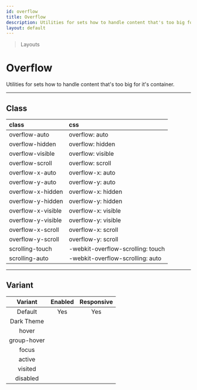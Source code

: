 ```yaml
---
id: overflow
title: Overflow
description: Utilities for sets how to handle content that's too big for it's container.
layout: default
---
```


> Layouts

# Overflow

Utilities for sets how to handle content that's too big for it's container.

---

## Class

| <span class="px-3 py-1 text-white dark:text-charcoal-100 bg-charcoal-100 dark:bg-gray-600 rounded-full">class</span> | <span class="px-3 py-1 text-white dark:text-charcoal-100 bg-charcoal-100 dark:bg-gray-600 rounded-full">css</span> |
|:--|:--|
| overflow-auto | overflow: auto |
| overflow-hidden | overflow: hidden |
| overflow-visible | overflow: visible |
| overflow-scroll | overflow: scroll |
| overflow-x-auto | overflow-x: auto |
| overflow-y-auto | overflow-y: auto |
| overflow-x-hidden | overflow-x: hidden |
| overflow-y-hidden | overflow-y: hidden |
| overflow-x-visible | overflow-x: visible |
| overflow-y-visible | overflow-y: visible |
| overflow-x-scroll | overflow-x: scroll |
| overflow-y-scroll | overflow-y: scroll |
| scrolling-touch | -webkit-overflow-scrolling: touch |
| scrolling-auto | -webkit-overflow-scrolling: auto |

---

## Variant

| <span class="font-semibold underline">Variant</span> | <span class="font-semibold underline">Enabled</span> | <span class="font-semibold underline">Responsive</span> |
|:-:|:-:|:-:|
| Default | Yes | Yes |
| Dark Theme | | |
| hover| | |
| group-hover | | |
| focus | | |
| active | | |
| visited | | |
| disabled | | |